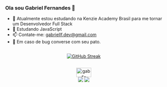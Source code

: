 ### Ola sou Gabriel Fernandes 👋


- 🔭 Atualmente estou estudando na Kenzie Academy Brasil para me tornar um Desenvolvedor Full Stack
- 🌱 Estudando JavaScript
- 📫 Contate-me: gabriellf.dev@gmail.com
- 🦆 Em caso de bug converse com seu pato.

##

<div align="center">
  <a href="https://github.com/gabriellfernandes%22%3E
  <img height="150em" src="https://github-readme-stats.vercel.app/api?username=gabriellfernandes&show_icons=true&theme=dark&include_all_commits=true&count_private=true%22/%3E
  <img height="150em" src="https://github-readme-stats.vercel.app/api/top-langs/?username=gabriellfernandes&layout=compact&langs_count=7&theme=dark%22/%3E
</div>
 

<div align="center">

[![GitHub Streak](http://github-readme-streak-stats.herokuapp.com/?user=gabriellfernandes&theme=dark&date_format=M%20j%5B%2C%20Y%5D)](https://git.io/streak-stats)

</div>

##

<div align="center" style="display:inline_block">
  <img align="center" alt="gabs-HTML " height="30" width="48" src="https://raw.githubusercontent.com/devicons/devicon/master/icons/html5/html5-original.svg%22%3E
   <img align="center" alt="gabs-CSS" height="30" width="40" src="https://raw.githubusercontent.com/devicons/devicon/master/icons/css3/css3-original.svg%22%3E
   <img align="center" alt="gabs-3s" height="30" width="40" src="https://raw.githubusercontent.com/devicons/devicon/master/icons/javascript/javascript-plain.svg%22%3E
   <img align="center" alt="gabs-React" height="30" width="40" src="https://raw.githubusercontent.com/devicons/devicon/master/icons/react/react-original.svg%22%3E
  <img align="center" alt="gabs-Python" height="30" width="40" src="https://raw.githubusercontent.com/devicons/devicon/master/icons/git/git-original.svg%22%3E

##

<div align="center">
  <a href = "gabriellf.dev@gmail.com"><img src="https://img.shields.io/badge/-Gmail-%23333?style=for-the-badge&logo=gmail&logoColor=white" target="_blank"></a>
  <a href="https://www.linkedin.com/in/gabriel-lima-fernandes/" target="_blank"><img src="https://img.shields.io/badge/-LinkedIn-%230077B5?style=for-the-badge&logo=linkedin&logoColor=white" target="_blank"></a>
</div>
